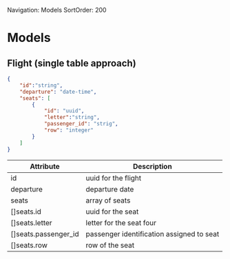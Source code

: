 Navigation: Models
SortOrder: 200

# Models

## Flight (single table approach)
```JSON
{
    "id":"string",
    "departure": "date-time",
    "seats": [
        {
            "id": "uuid",
            "letter":"string",
            "passenger_id": "strig",
            "row": "integer"
        }
    ]
}
```

| Attribute             | Description                               |
|-----------------------|-------------------------------------------|
| id                    | uuid for the flight                       |
| departure             | departure date                            |
| seats                 | array of seats                            |
| []seats.id            | uuid for the seat                         |
| []seats.letter        | letter for the seat four                  |
| []seats.passenger_id  | passenger identification assigned to seat |
| []seats.row           | row of the seat                           |
